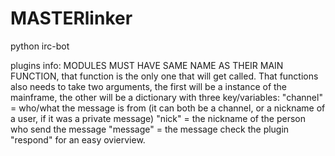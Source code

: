 MASTERlinker
============

python irc-bot

plugins info:
MODULES MUST HAVE SAME NAME AS THEIR MAIN FUNCTION, that function is the only one that will get called. 
That functions also needs to take two arguments, the first will be a instance of the mainframe, the other will be a dictionary with three key/variables:
"channel" = who/what the message is from (it can both be a channel, or a nickname of a user, if it was a private message)
"nick" = the nickname of the person who send the message
"message" = the message 
check the plugin "respond" for an easy ovierview.
